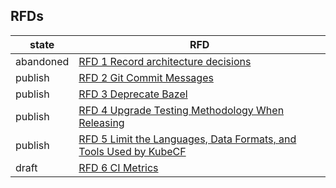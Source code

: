 
## RFDs

| state     | RFD |
| --------- | ------------------------------------------------------------- |
| abandoned | [RFD 1 Record architecture decisions](./rfd/0001/README.md) |
| publish   | [RFD 2 Git Commit Messages](./rfd/0002/README.md) |
| publish   | [RFD 3 Deprecate Bazel](./rfd/0003/README.md) |
| publish   | [RFD 4 Upgrade Testing Methodology When Releasing](./rfd/0004/README.md) |
| publish   | [RFD 5 Limit the Languages, Data Formats, and Tools Used by KubeCF](./rfd/0005/README.md) |
| draft     | [RFD 6 CI Metrics](./rfd/0006/README.md) |

